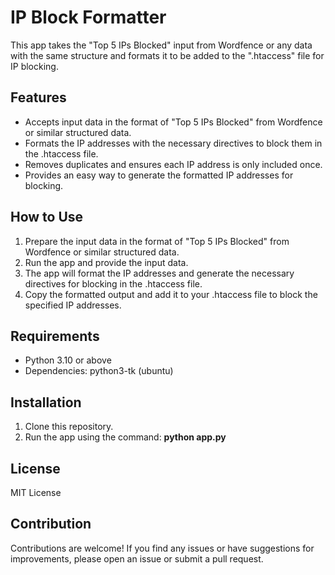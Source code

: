 # IP Block Formatter

This app takes the "Top 5 IPs Blocked" input from Wordfence or any data with the same structure and formats it to be added to the ".htaccess" file for IP blocking.

## Features

- Accepts input data in the format of "Top 5 IPs Blocked" from Wordfence or similar structured data.
- Formats the IP addresses with the necessary directives to block them in the .htaccess file.
- Removes duplicates and ensures each IP address is only included once.
- Provides an easy way to generate the formatted IP addresses for blocking.

## How to Use

1. Prepare the input data in the format of "Top 5 IPs Blocked" from Wordfence or similar structured data.
2. Run the app and provide the input data.
3. The app will format the IP addresses and generate the necessary directives for blocking in the .htaccess file.
4. Copy the formatted output and add it to your .htaccess file to block the specified IP addresses.

## Requirements

- Python 3.10 or above
- Dependencies: python3-tk (ubuntu)

## Installation

1. Clone this repository.
2. Run the app using the command: **python app.py**

## License

MIT License

## Contribution

Contributions are welcome! If you find any issues or have suggestions for improvements, please open an issue or submit a pull request.
